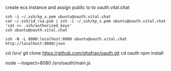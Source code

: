 
create ecs instance and assign public to to oauth.vital.chat

```
ssh -i ~/.ssh/kp_x.pem ubuntu@oauth.vital.chat
cat ~/.ssh/id_rsa.pub | ssh -i ~/.ssh/kp_x.pem ubuntu@oauth.vital.chat 'cat >> .ssh/authorized_keys'
ssh ubuntu@oauth.vital.chat
```

```
ssh -N -L 8080:localhost:8080 ubuntu@oauth.vital.chat
http://localhost:8080/json
```

cd /srv/
git clone https://github.com/ghafran/oauth.git
cd oauth
npm install

node --inspect=8080 /srv/oauth/main.js

